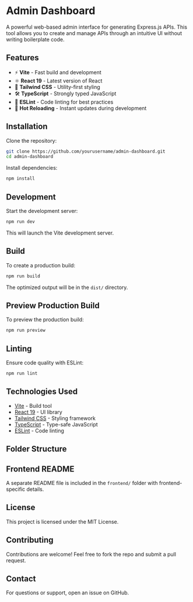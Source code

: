 # Admin Dashboard

A powerful web-based admin interface for generating Express.js APIs. This tool allows you to create and manage APIs through an intuitive UI without writing boilerplate code.

## Features

- ⚡ **Vite** - Fast build and development
- ⚛ **React 19** - Latest version of React
- 🎨 **Tailwind CSS** - Utility-first styling
- 🛠 **TypeScript** - Strongly typed JavaScript
- 🚀 **ESLint** - Code linting for best practices
- 🔄 **Hot Reloading** - Instant updates during development

## Installation

Clone the repository:

```sh
git clone https://github.com/yourusername/admin-dashboard.git
cd admin-dashboard
```

Install dependencies:

```sh
npm install
```

## Development

Start the development server:

```sh
npm run dev
```

This will launch the Vite development server.

## Build

To create a production build:

```sh
npm run build
```

The optimized output will be in the `dist/` directory.

## Preview Production Build

To preview the production build:

```sh
npm run preview
```

## Linting

Ensure code quality with ESLint:

```sh
npm run lint
```

## Technologies Used

- [Vite](https://vitejs.dev/) - Build tool
- [React 19](https://react.dev/) - UI library
- [Tailwind CSS](https://tailwindcss.com/) - Styling framework
- [TypeScript](https://www.typescriptlang.org/) - Type-safe JavaScript
- [ESLint](https://eslint.org/) - Code linting

## Folder Structure



## Frontend README

A separate README file is included in the `frontend/` folder with frontend-specific details.

## License

This project is licensed under the MIT License.

## Contributing

Contributions are welcome! Feel free to fork the repo and submit a pull request.

## Contact

For questions or support, open an issue on GitHub.

